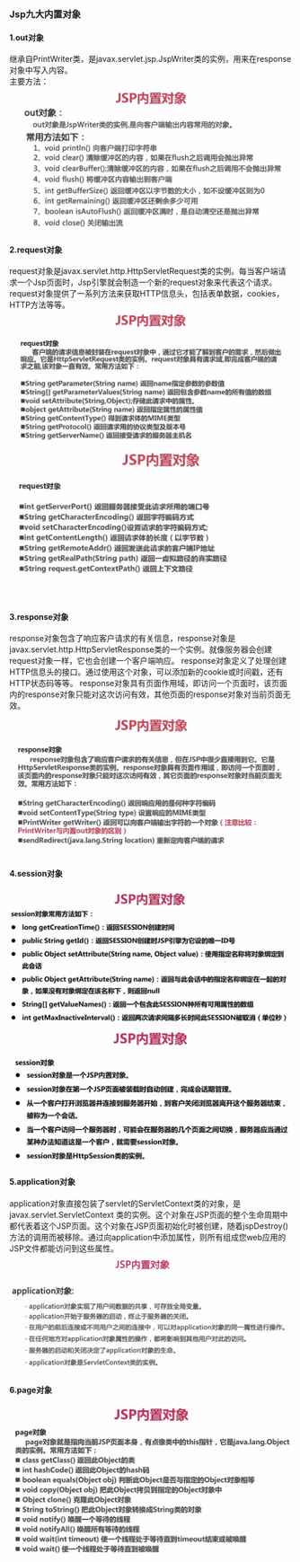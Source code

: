 ### Jsp九大内置对象

#### 1.out对象

继承自PrintWriter类，是javax.servlet.jsp.JspWriter类的实例，用来在response对象中写入内容。  
主要方法：
![out对象](../img/jsp/out对象.png)

#### 2.request对象

request对象是javax.servlet.http.HttpServletRequest类的实例。每当客户端请求一个Jsp页面时，Jsp引擎就会制造一个新的request对象来代表这个请求。request对象提供了一系列方法来获取HTTP信息头，包括表单数据，cookies，HTTP方法等等。
![request对象](../img/jsp/request对象1.png)
![request对象](../img/jsp/request对象2.png)

#### 3.response对象

response对象包含了响应客户请求的有关信息，response对象是javax.servlet.http.HttpServletResponse类的一个实例。就像服务器会创建request对象一样，它也会创建一个客户端响应。  response对象定义了处理创建HTTP信息头的接口。通过使用这个对象，可以添加新的cookie或时间戳，还有HTTP状态码等等。  response对象具有页面作用域，即访问一个页面时，该页面内的response对象只能对这次访问有效，其他页面的response对象对当前页面无效。
![response对象](../img/jsp/response对象.png)

#### 4.session对象

![session对象](../img/jsp/session对象1.png)
![session对象](../img/jsp/session对象2.png)

#### 5.application对象

application对象直接包装了servlet的ServletContext类的对象，是javax.servlet.ServletContext 类的实例。这个对象在JSP页面的整个生命周期中都代表着这个JSP页面。这个对象在JSP页面初始化时被创建，随着jspDestroy()方法的调用而被移除。通过向application中添加属性，则所有组成您web应用的JSP文件都能访问到这些属性。
![application对象](../img/jsp/application对象.png)

#### 6.page对象

![page对象](../img/jsp/page对象.png)

